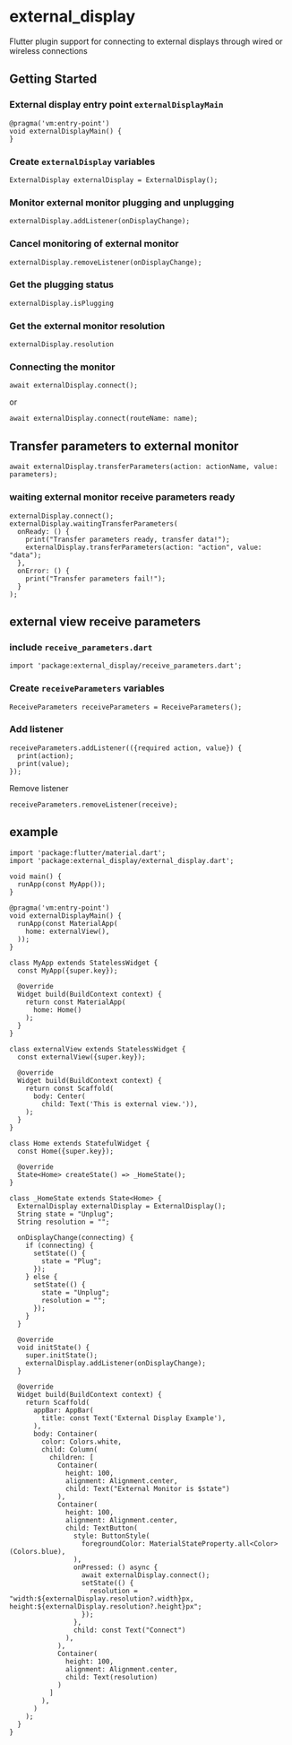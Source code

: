 # external_display

Flutter plugin support for connecting to external displays through wired or wireless connections

## Getting Started

### External display entry point `externalDisplayMain`
```
@pragma('vm:entry-point')
void externalDisplayMain() {
}
```

### Create `externalDisplay` variables
```
ExternalDisplay externalDisplay = ExternalDisplay();
```

### Monitor external monitor plugging and unplugging
```
externalDisplay.addListener(onDisplayChange);
```

### Cancel monitoring of external monitor
```
externalDisplay.removeListener(onDisplayChange);
```

### Get the plugging status
```
externalDisplay.isPlugging
```

### Get the external monitor resolution
```
externalDisplay.resolution
```

### Connecting the monitor
```
await externalDisplay.connect();
```
or
```
await externalDisplay.connect(routeName: name);
```

## Transfer parameters to external monitor
```
await externalDisplay.transferParameters(action: actionName, value: parameters);
```

### waiting external monitor receive parameters ready
```
externalDisplay.connect();
externalDisplay.waitingTransferParameters(
  onReady: () {
    print("Transfer parameters ready, transfer data!");
    externalDisplay.transferParameters(action: "action", value: "data");
  },
  onError: () {
    print("Transfer parameters fail!");
  }
);
```

## external view receive parameters

### include `receive_parameters.dart`
```
import 'package:external_display/receive_parameters.dart';
```

### Create `receiveParameters` variables
```
ReceiveParameters receiveParameters = ReceiveParameters();
```

### Add listener
```
receiveParameters.addListener(({required action, value}) {
  print(action);
  print(value);
});
```

Remove listener
```
receiveParameters.removeListener(receive);
```

## example
```
import 'package:flutter/material.dart';
import 'package:external_display/external_display.dart';

void main() {
  runApp(const MyApp());
}

@pragma('vm:entry-point')
void externalDisplayMain() {
  runApp(const MaterialApp(
    home: externalView(),
  ));
}

class MyApp extends StatelessWidget {
  const MyApp({super.key});

  @override
  Widget build(BuildContext context) {
    return const MaterialApp(
      home: Home()
    );
  }
}

class externalView extends StatelessWidget {
  const externalView({super.key});

  @override
  Widget build(BuildContext context) {
    return const Scaffold(
      body: Center(
        child: Text('This is external view.')),
    );
  }
}

class Home extends StatefulWidget {
  const Home({super.key});

  @override
  State<Home> createState() => _HomeState();
}

class _HomeState extends State<Home> {
  ExternalDisplay externalDisplay = ExternalDisplay();
  String state = "Unplug";
  String resolution = "";

  onDisplayChange(connecting) {
    if (connecting) {
      setState(() {
        state = "Plug";
      });
    } else {
      setState(() {
        state = "Unplug";
        resolution = "";
      });
    }
  }

  @override
  void initState() {
    super.initState();
    externalDisplay.addListener(onDisplayChange);
  }

  @override
  Widget build(BuildContext context) {
    return Scaffold(
      appBar: AppBar(
        title: const Text('External Display Example'),
      ),
      body: Container(
        color: Colors.white,
        child: Column(
          children: [
            Container(
              height: 100,
              alignment: Alignment.center,
              child: Text("External Monitor is $state")
            ),
            Container(
              height: 100,
              alignment: Alignment.center,
              child: TextButton(
                style: ButtonStyle(
                  foregroundColor: MaterialStateProperty.all<Color>(Colors.blue),
                ),
                onPressed: () async { 
                  await externalDisplay.connect();
                  setState(() {
                    resolution = "width:${externalDisplay.resolution?.width}px, height:${externalDisplay.resolution?.height}px";
                  });
                },
                child: const Text("Connect")
              ),
            ),
            Container(
              height: 100,
              alignment: Alignment.center,
              child: Text(resolution)
            )
          ]
        ),
      )
    );
  }
}
```